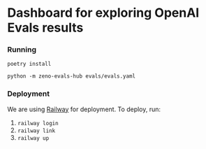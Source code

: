 # Dashboard for exploring OpenAI Evals results

### Running

`poetry install`

`python -m zeno-evals-hub evals/evals.yaml`

### Deployment

We are using [Railway]() for deployment. To deploy, run:

1. `railway login`
2. `railway link`
3. `railway up`
